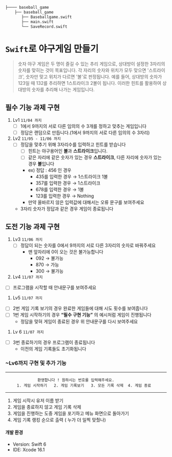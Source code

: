 ```bash
├──── baseball_game
    ├── baseball_game
       ├── Baseballgame.swift
       ├── main.swift
       └── SaveRecord.swift
```

# `Swift`로 야구게임 만들기

> 숫자 야구 게임은 두 명이 즐길 수 있는 추리 게임으로, 상대방이 설정한 3자리의 숫자를 맞히는 것이 목표입니다. 각 자리의 숫자와 위치가 모두 맞으면 '스트라이크', 숫자만 맞고 위치가 다르면 '볼'로 판정됩니다. 예를 들어, 상대방의 숫자가 123일 때 132를 추리하면 1스트라이크 2볼이 됩니다. 이러한 힌트를 활용하여 상대방의 숫자를 추리해 나가는 게임입니다.

## 필수 기능 과제 구현 

1. Lv1 `11/04 까지`
    - [ ]  1에서 9까지의 서로 다른 임의의 수 3개를 정하고 맞추는 게임입니다
    - [ ]  정답은 랜덤으로 만듭니다.(1에서 9까지의 서로 다른 임의의 수 3자리)

2. Lv2 `11/05 - 11/06 까지`
    - [ ]  정답을 맞추기 위해 3자리수를 입력하고 힌트를 받습니다
        - [ ]  힌트는 야구용어인 **볼**과 **스트라이크**입니다.
        - [ ]  같은 자리에 같은 숫자가 있는 경우 **스트라이크**, 다른 자리에 숫자가 있는 경우 **볼**입니다
        - ex) 정답 : 456 인 경우
            - 435를 입력한 경우 → 1스트라이크 1볼
            - 357를 입력한 경우 → 1스트라이크
            - 678를 입력한 경우 → 1볼
            - 123를 입력한 경우 → Nothing
        - 만약 올바르지 않은 입력값에 대해서는 오류 문구를 보여주세요
    - 3자리 숫자가 정답과 같은 경우 게임이 종료됩니다
  
## 도전 기능 과제 구현 

1. Lv3 `11/06 까지`
    - [ ]  정답이 되는 숫자를 0에서 9까지의 서로 다른 3자리의 숫자로 바꿔주세요
        - 맨 앞자리에 0이 오는 것은 불가능합니다
            - 092 → 불가능
            - 870 → 가능
            - 300 → 불가능
         
2. Lv4 `11/07 까지`
- [ ]  프로그램을 시작할 때 안내문구를 보여주세요
     
1. Lv5 `11/07 까지`
- [ ]  2번 게임 기록 보기의 경우 완료한 게임들에 대해 시도 횟수를 보여줍니다
- [ ]  1번 게임 시작하기의 경우 **“필수 구현 기능”** 의 예시처럼 게임이 진행됩니다
    - 정답을 맞혀 게임이 종료된 경우 위 안내문구를 다시 보여주세요
       
1. Lv 6 `11/07 까지`
- [ ]  3번 종료하기의 경우 프로그램이 종료됩니다
    - 이전의 게임 기록들도 초기화됩니다
     
### ~Lv6까지 구현 및 추가 기능
--------------------------------------------------------------------------
                  환영합니다 ! 원하시는 번호를 입력해주세요.
         1. 게임 시작하기   2. 게임 기록보기   3. 모든 기록 삭제  4. 게임 종료
--------------------------------------------------------------------------

1. 게임 시작시 유저 이름 받기
2. 게임을 종료하지 않고 게임 기록 삭제
3. 게임을 진행하는 도중 게임을 포기하고 메뉴 화면으로 돌아가기
4. 게임 기록 랭킹 순으로 출력 ( 누가 더 일찍 맞췄나)
      
#### 개발 환경

 - Version: Swift 6
 - IDE: Xcode 16.1
